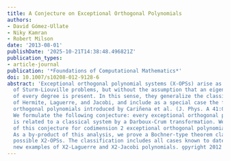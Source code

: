 ```yaml
---
title: A Conjecture on Exceptional Orthogonal Polynomials
authors:
- David Gómez-Ullate
- Niky Kamran
- Robert Milson
date: '2013-08-01'
publishDate: '2025-10-21T14:38:48.496821Z'
publication_types:
- article-journal
publication: '*Foundations of Computational Mathematics*'
doi: 10.1007/s10208-012-9128-6
abstract: 'Exceptional orthogonal polynomial systems (X-OPSs) arise as eigenfunctions
  of Sturm-Liouville problems, but without the assumption that an eigenpolynomial
  of every degree is present. In this sense, they generalize the classical families
  of Hermite, Laguerre, and Jacobi, and include as a special case the family of CPRS
  orthogonal polynomials introduced by Cariñena et al. (J. Phys. A 41:085301, 2008).
  We formulate the following conjecture: every exceptional orthogonal polynomial system
  is related to a classical system by a Darboux-Crum transformation. We give a proof
  of this conjecture for codimension 2 exceptional orthogonal polynomials (X2-OPs).
  As a by-product of this analysis, we prove a Bochner-type theorem classifying all
  possible X2-OPSs. The classification includes all cases known to date plus some
  new examples of X2-Laguerre and X2-Jacobi polynomials. o̧pyright 2012 SFoCM.'
---
```

